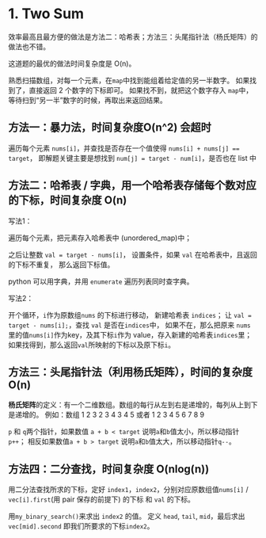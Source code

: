 # 1. Two Sum

效率最高且最方便的做法是方法二：哈希表；方法三：头尾指针法（杨氏矩阵）的做法也不错。

这道题的最优的做法时间复杂度是 O(n)。

熟悉扫描数组，对每一个元素，在`map`中找到能组着给定值的另一半数字。
如果找到了，直接返回 2 个数字的下标即可。
如果找不到，就把这个数字存入 `map`中，等待扫到“另一半”数字的时候，再取出来返回结果。

## 方法一：暴力法，时间复杂度O(n^2) 会超时

遍历每个元素 `nums[i]`，并查找是否存在一个值使得 `nums[i] + nums[j] == target`，
即解题关键主要是想找到 `num[j] = target - num[i]`，是否也在 list 中

## 方法二：哈希表 / 字典，用一个哈希表存储每个数对应的下标，时间复杂度 O(n)

写法1：

遍历每个元素，把元素存入哈希表中 (unordered_map)中；

之后让整数 `val = target - nums[i]`，
设置条件，如果 `val` 在哈希表中，且返回的下标不重复，
那么返回下标值。

python 可以用字典，并用 `enumerate` 遍历列表同时查字典。

写法2：

开个循环，`i`作为原数组`nums` 的下标进行移动，
新建哈希表 `indices`；
让 `val = target - nums[i];`，查找 `val` 是否在`indices`中，
如果不在，那么把原来 `nums` 里的值`nums[i]`作为key，及其下标`i`作为 value，存入新建的哈希表`indices`里；
如果找得到，那么返回`val`所映射的下标以及原下标`i`。

## 方法三：头尾指针法（利用杨氏矩阵），时间的复杂度 O(n)

**杨氏矩阵**的定义：有一个二维数组。数组的每行从左到右是递增的，每列从上到下是递增的。
例如：数组
1 2 3
2 3 4
3 4 5
或者
1 2 3
4 5 6
7 8 9

`p` 和 `q`两个指针，如果数值 `a + b < target` 说明`a`和`b`值太小，所以移动指针 `p++`；
相反如果数值`a + b > target` 说明`a`和`b`值太大，所以移动指针`q--`。

## 方法四：二分查找，时间复杂度 O(nlog(n))

用二分法查找所求的下标，定好 `index1`，`index2`，分别对应原数组值`nums[i]` / `vec[i].first`(用 pair 保存的前提下) 的下标 和 `val` 的下标。

用`my_binary_search()`来求出 `index2` 的值。
定义 `head`, `tail`, `mid`，最后求出 `vec[mid].second` 即我们所要求的下标`index2`。
